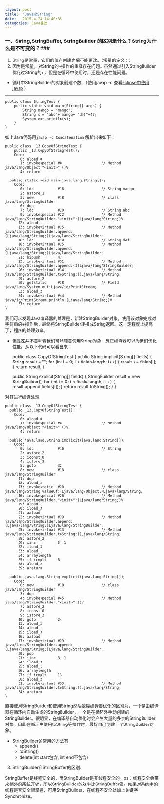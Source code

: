 ```yaml
---
layout: post
title:  "Java之String"
date:   2015-4-24 14:40:35
categories: Java基础
---
```

### 一、String,StringBuffer, StringBuilder 的区别是什么？String为什么是不可变的？###
1. String是常量，它们的值在创建之后不能更改。（常量的定义：）
2. 因为是常量，对String的+操作的重载存在问题。虽然通过引入StringBuilder优化过String的+，但是在循环中使用时，还是存在性能问题。
* 循环中StringBuilder的对象创建个数。（使用javap -c 查看[eclipse中使用javap](http://stackoverflow.com/questions/7056987/how-to-use-javap-with-eclipse) )


----------

    public class StringTest {
        public static void main(String[] args) {
            String mango = "mango";
            String s = "abc"+ mango+ "def"+47;
            System.out.println(s);
        }
    }


如上Java代码用`javap -c Concatenation` 解析出来如下： 

    public class _13.CopyOfStringTest {
        public _13.CopyOfStringTest();
        Code:
           0: aload_0       
           1: invokespecial #8                  // Method java/lang/Object."<init>":()V
           4: return        

      public static void main(java.lang.String[]);
        Code:
           0: ldc           #16                 // String mango
           2: astore_1      
           3: new           #18                 // class java/lang/StringBuilder
           6: dup           
           7: ldc           #20                 // String abc
           9: invokespecial #22                 // Method java/lang/StringBuilder."<init>":(Ljava/lang/String;)V
          12: aload_1       
          13: invokevirtual #25                 // Method java/lang/StringBuilder.append:(Ljava/lang/String;)Ljava/lang/StringBuilder;
          16: ldc           #29                 // String def
          18: invokevirtual #25                 // Method java/lang/StringBuilder.append:(Ljava/lang/String;)Ljava/lang/StringBuilder;
          21: bipush        47
          23: invokevirtual #31                 // Method java/lang/StringBuilder.append:(I)Ljava/lang/StringBuilder;
          26: invokevirtual #34                 // Method java/lang/StringBuilder.toString:()Ljava/lang/String;
          29: astore_2      
          30: getstatic     #38                 // Field java/lang/System.out:Ljava/io/PrintStream;
          33: aload_2       
          34: invokevirtual #44                 // Method java/io/PrintStream.println:(Ljava/lang/String;)V
          37: return        
    }

我们可以发现Java编译器的处理是，新建StringBuilder对象，使用该对象完成对字符串的+操作后，最终将StringBuilder转换成String返回。这一定程度上提高了，程序的处理效率。
*  但是这并不意味着我们可以随意使用String对象，反正编译器可以为我们优化性能。从以下代码可以看出来：

    public class CopyOfStringTest {
      public String implicit(String[] fields) {
        String result = "";
        for (int i = 0; i < fields.length; i++) {
          result += fields[i];
        }
        return result;
      }

      public String explicit(String[] fields) {
        StringBuilder result = new StringBuilder();
        for (int i = 0; i < fields.length; i++) {
          result.append(fields[i]);
        }
        return result.toString();
      }
    }

对其进行编译处理

    public class _13.CopyOfStringTest {
      public _13.CopyOfStringTest();
        Code:
           0: aload_0       
           1: invokespecial #8                  // Method java/lang/Object."<init>":()V
           4: return        

      public java.lang.String implicit(java.lang.String[]);
        Code:
           0: ldc           #16                 // String 
           2: astore_2      
           3: iconst_0      
           4: istore_3      
           5: goto          32
           8: new           #18                 // class java/lang/StringBuilder
          11: dup           
          12: aload_2       
          13: invokestatic  #20                 // Method java/lang/String.valueOf:(Ljava/lang/Object;)Ljava/lang/String;
          16: invokespecial #26                 // Method java/lang/StringBuilder."<init>":(Ljava/lang/String;)V
          19: aload_1       
          20: iload_3       
          21: aaload        
          22: invokevirtual #29                 // Method java/lang/StringBuilder.append:(Ljava/lang/String;)Ljava/lang/StringBuilder;
          25: invokevirtual #33                 // Method java/lang/StringBuilder.toString:()Ljava/lang/String;
          28: astore_2      
          29: iinc          3, 1
          32: iload_3       
          33: aload_1       
          34: arraylength   
          35: if_icmplt     8
          38: aload_2       
          39: areturn       

      public java.lang.String explicit(java.lang.String[]);
        Code:
           0: new           #18                 // class java/lang/StringBuilder
           3: dup           
           4: invokespecial #45                 // Method java/lang/StringBuilder."<init>":()V
           7: astore_2      
           8: iconst_0      
           9: istore_3      
          10: goto          24
          13: aload_2       
          14: aload_1       
          15: iload_3       
          16: aaload        
          17: invokevirtual #29                 // Method java/lang/StringBuilder.append:(Ljava/lang/String;)Ljava/lang/StringBuilder;
          20: pop           
          21: iinc          3, 1
          24: iload_3       
          25: aload_1       
          26: arraylength   
          27: if_icmplt     13
          30: aload_2       
          31: invokevirtual #33                 // Method java/lang/StringBuilder.toString:()Ljava/lang/String;
          34: areturn       
    }







直接使用StringBuilder和使用String然后依靠编译器优化的区别为，一个是由编译器在循环内自动生成的StringBuilder，一个是在循环外手动创建的StringBuilder。很明显，在编译器自动优化时会产生大量的多余的StringBuilder对象。因此在循环中使用toString等操作时，最好自己创建一个StringBuilder对象。

* StringBuilder的常用的方法有
	* append()
	* toString()
	* delete(int start包含, int end不包含) 


3. StringBuilder和StringBuffer的区别:

StringBuffer是线程安全的，而StringBuilder是非线程安全的。ps：线程安全会带来额外的系统开销，所以StringBuilder的效率比StringBuffer高。如果对系统中的线程是否安全很掌握，可用StringBuilder，在线程不安全处加上关键字Synchronize。

























